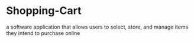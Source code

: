 # Shopping-Cart
a software application that allows users to select, store, and manage items they intend to purchase online
